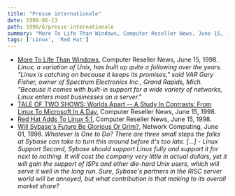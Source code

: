 ```yaml
---
title: "Presse internationale"
date: 1998-06-13
path: 1998/6/presse-internationale
summary: "More To Life Than Windows, Computer Reseller News, June 15, 1998."
tags: ['Linux', 'Red Hat']
---
```


<UL>

<LI><A HREF="http://www.techweb.com/se/directlink.cgi?CRN19980615S0133">More To Life Than Windows</A>, Computer Reseller News, June 15, 1998.
<EM>Linux, a variation of Unix, has built up quite a following over
the years. "Linux is catching on because it keeps its promises," said
VAR Gary Fisher, owner of Spectrum Electronics Inc., Grand Rapids,
Mich. "Because it comes with built-in support for a wide variety of
networks, Linux enters most businesses on a server."</EM>
<LI><A HREF="http://www.techweb.com/se/directlink.cgi?CRN19980615S0138">TALE OF TWO SHOWS: Worlds Apart -- A Study In Contrasts: From Linux
To Microsoft In A Day</A>,
Computer Reseller News, June 15, 1998.
<LI><A HREF="http://www.techweb.com/se/directlink.cgi?CRN19980615S0141">Red Hat Adds To Linux 5.1</A>, Computer Reseller News, June 15, 1998.
<LI><A HREF="http://www.techweb.com/se/directlink.cgi?NWC19980601S0011">Will Sybase's Future Be Glorious Or Grim?</A>,
Network Computing, June 01, 1998.
<EM>Whatever Is One to Do? There are three small steps the folks at
Sybase can take to turn this around before it's too late.
[...] - Linux Support Second, Sybase should support Linux fully and
support it for next to nothing. It will cost the company very little in
actual dollars, yet it will gain the support of ISPs and other die-hard
Unix users, which will serve it well in the long run. Sure, Sybase's
partners in the RISC server world will be annoyed, but what contribution
is that making to its overall market share?</EM>
</UL>


